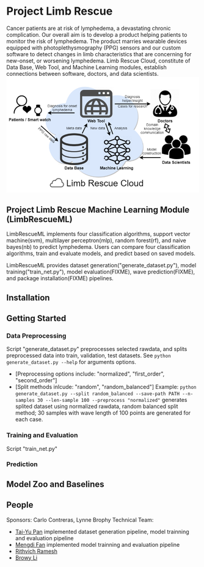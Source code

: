 # Project Limb Rescue
Cancer patients are at risk of lymphedema, a devastating chronic complication. Our overall aim is to develop a product helping patients to monitor the risk of lymphedema. The product marries wearable devices equipped with photoplethysmography (PPG) sensors and our custom software to detect changes in limb characteristics that are concerning for new-onset, or worsening lymphedema. 
Limb Rescue Cloud, constitute of Data Base, Web Tool, and Machine Learning modules, establish connections between software, doctors, and data scientists.
![alt text](figures/PLR_context_diagram.png "PLR conext diagram")
## Project Limb Rescue Machine Learning Module (LimbRescueML)
LimbRescueML implements four classification algorithms, support vector machine(svm), multilayer perceptron(mlp), random forest(rf), and naive bayes(nb) to predict lymphedema. Users can compare four classification algorithms, train and evaluate models, and predict based on saved models.

LimbRescueML provides dataset generation("generate_dataset.py"), model training("train_net.py"), model evaluation(FIXME), wave prediction(FIXME), and package installation(FIXME) pipelines.

## Installation

## Getting Started
### Data Preprocessing
Script "generate_dataset.py" preprocesses selected rawdata, and splits preprocessed data into train, validation, test datasets.
See `python generate_dataset.py --help` for arguments options.
- [Preprocessing options include: "normalized", "first_order", "second_order"]
- [Split methods inlcude: "random", "random_balanced"]
Example:
`python generate_dataset.py --split random_balanced --save-path PATH --n-samples 30 --len-sample 100 --preprocess "normalized"`
generates splited dataset using normalized rawdata, random balanced split method; 30 samples with wave length of 100 points are generated for each case.


### Training and Evaluation 
Script "train_net.py" 

### Prediction

## Model Zoo and Baselines

## People
Sponsors: Carlo Contreras, Lynne Brophy
Technical Team: 
- [Tai-Yu Pan](https://github.com/tydpan) implemented dataset generation pipeline, model trainning and evaluation pipeline
- [Mengdi Fan](https://github.com/mengdifan) implemented model trainning and evaluation pipeline
- [Rithvich Ramesh](https://github.com/rithvichramesh)
- [Browy Li](https://github.com/BrowyLi)


